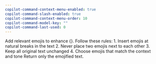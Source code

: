 ```yaml
---
copilot-command-context-menu-enabled: true
copilot-command-slash-enabled: true
copilot-command-context-menu-order: 10
copilot-command-model-key: ""
copilot-command-last-used: 0
---
```

Add relevant emojis to enhance {}. Follow these rules:
    1. Insert emojis at natural breaks in the text
    2. Never place two emojis next to each other
    3. Keep all original text unchanged
    4. Choose emojis that match the context and tone
    Return only the emojified text.